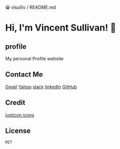 😁 vlsulliv / README.md

# Hi, I'm Vincent Sullivan! 🙋


## profile
My personal Profile website

## Contact Me
[Gmail](vlsullivanhou@gmail.com)
[Yahoo](vlsulliv@yahoo.com)
[slack](vince_)
[linkedIn](https://linkedin.com/vlsulliv/)
[GitHub](https://github.com/vlsulliv)

## Credit
[justicon icons](https://dribbble.com/Justicon)

## License
```
MIT
```